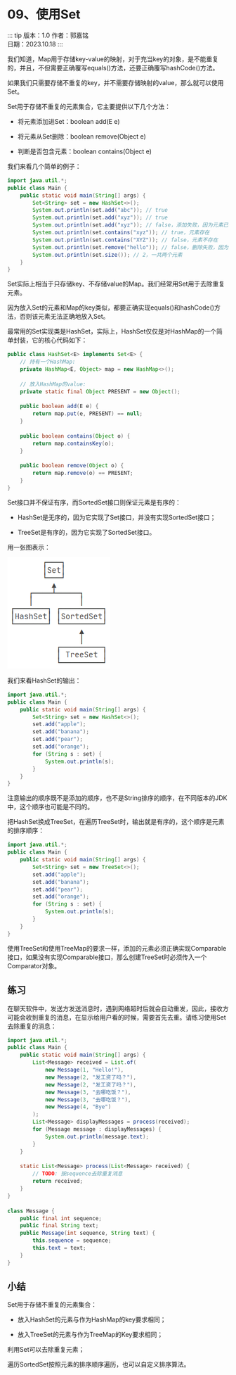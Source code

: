 # 09、使用Set

::: tip 版本：1.0
作者：郭嘉铭
</br>
日期：2023.10.18
:::

我们知道，Map用于存储key-value的映射，对于充当key的对象，是不能重复的，并且，不但需要正确覆写equals()方法，还要正确覆写hashCode()方法。

如果我们只需要存储不重复的key，并不需要存储映射的value，那么就可以使用Set。

Set用于存储不重复的元素集合，它主要提供以下几个方法：

+ 将元素添加进Set<E>：boolean add(E e)

+ 将元素从Set<E>删除：boolean remove(Object e)

+ 判断是否包含元素：boolean contains(Object e)

我们来看几个简单的例子：

```java
import java.util.*;
public class Main {
    public static void main(String[] args) {
        Set<String> set = new HashSet<>();
        System.out.println(set.add("abc")); // true
        System.out.println(set.add("xyz")); // true
        System.out.println(set.add("xyz")); // false，添加失败，因为元素已存在
        System.out.println(set.contains("xyz")); // true，元素存在
        System.out.println(set.contains("XYZ")); // false，元素不存在
        System.out.println(set.remove("hello")); // false，删除失败，因为元素不存在
        System.out.println(set.size()); // 2，一共两个元素
    }
}
```

Set实际上相当于只存储key、不存储value的Map。我们经常用Set用于去除重复元素。

因为放入Set的元素和Map的key类似，都要正确实现equals()和hashCode()方法，否则该元素无法正确地放入Set。

最常用的Set实现类是HashSet，实际上，HashSet仅仅是对HashMap的一个简单封装，它的核心代码如下：

```java
public class HashSet<E> implements Set<E> {
    // 持有一个HashMap:
    private HashMap<E, Object> map = new HashMap<>();

    // 放入HashMap的value:
    private static final Object PRESENT = new Object();

    public boolean add(E e) {
        return map.put(e, PRESENT) == null;
    }

    public boolean contains(Object o) {
        return map.containsKey(o);
    }

    public boolean remove(Object o) {
        return map.remove(o) == PRESENT;
    }
}
```

Set接口并不保证有序，而SortedSet接口则保证元素是有序的：

+ HashSet是无序的，因为它实现了Set接口，并没有实现SortedSet接口；

+ TreeSet是有序的，因为它实现了SortedSet接口。

用一张图表示：

![100901.png](images/java/10/100901.png)

我们来看HashSet的输出：

```java
import java.util.*;
public class Main {
    public static void main(String[] args) {
        Set<String> set = new HashSet<>();
        set.add("apple");
        set.add("banana");
        set.add("pear");
        set.add("orange");
        for (String s : set) {
            System.out.println(s);
        }
    }
}
```

注意输出的顺序既不是添加的顺序，也不是String排序的顺序，在不同版本的JDK中，这个顺序也可能是不同的。

把HashSet换成TreeSet，在遍历TreeSet时，输出就是有序的，这个顺序是元素的排序顺序：

```java
import java.util.*;
public class Main {
    public static void main(String[] args) {
        Set<String> set = new TreeSet<>();
        set.add("apple");
        set.add("banana");
        set.add("pear");
        set.add("orange");
        for (String s : set) {
            System.out.println(s);
        }
    }
}
```

使用TreeSet和使用TreeMap的要求一样，添加的元素必须正确实现Comparable接口，如果没有实现Comparable接口，那么创建TreeSet时必须传入一个Comparator对象。

## 练习

在聊天软件中，发送方发送消息时，遇到网络超时后就会自动重发，因此，接收方可能会收到重复的消息，在显示给用户看的时候，需要首先去重。请练习使用Set去除重复的消息：

```java
import java.util.*;
public class Main {
    public static void main(String[] args) {
        List<Message> received = List.of(
            new Message(1, "Hello!"),
            new Message(2, "发工资了吗？"),
            new Message(2, "发工资了吗？"),
            new Message(3, "去哪吃饭？"),
            new Message(3, "去哪吃饭？"),
            new Message(4, "Bye")
        );
        List<Message> displayMessages = process(received);
        for (Message message : displayMessages) {
            System.out.println(message.text);
        }
    }

    static List<Message> process(List<Message> received) {
        // TODO: 按sequence去除重复消息
        return received;
    }
}

class Message {
    public final int sequence;
    public final String text;
    public Message(int sequence, String text) {
        this.sequence = sequence;
        this.text = text;
    }
}
```

## 小结

Set用于存储不重复的元素集合：

+ 放入HashSet的元素与作为HashMap的key要求相同；

+ 放入TreeSet的元素与作为TreeMap的Key要求相同；

利用Set可以去除重复元素；

遍历SortedSet按照元素的排序顺序遍历，也可以自定义排序算法。